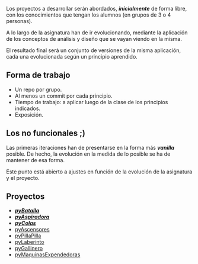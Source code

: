 Los proyectos a desarrollar serán abordados, ***inicialmente*** de forma libre, con los conocimientos que tengan los alumnos (en grupos de 3 o 4 personas). 

A lo largo de la asignatura han de ir evolucionando, mediante la aplicación de los conceptos de análisis y diseño que se vayan viendo en la misma. 

El resultado final será un conjunto de versiones de la misma aplicación, cada una evolucionada según un principio aprendido.

## Forma de trabajo

* Un repo por grupo.
* Al menos un commit por cada principio.
* Tiempo de trabajo: a aplicar luego de la clase de los principios indicados.
* Exposición.

## Los no funcionales ;)

Las primeras iteraciones han de presentarse en la forma más ***vanilla*** posible. De hecho, la evolución en la medida de lo posible se ha de mantener de esa forma. 

Este punto está abierto a ajustes en función de la evolución de la asignatura y el proyecto.


## Proyectos

* ***[pyBatalla](proyectos/pyBatalla.md)***
* ***[pyAspiradora](proyectos/pyAspiradora.md)***
* ***[pyColas](proyectos/pyColas.md)***
* [pyAscensores](proyectos/pyAscensores.md)
* [pyPillaPilla](proyectos/pyPillaPilla.md)
* [pyLaberinto](proyectos/pyLaberinto.md)
* [pyGallinero](proyectos/pyGallinero.md)
* [pyMaquinasExpendedoras](proyectos/pyMaquinasExpendedoras.md)
